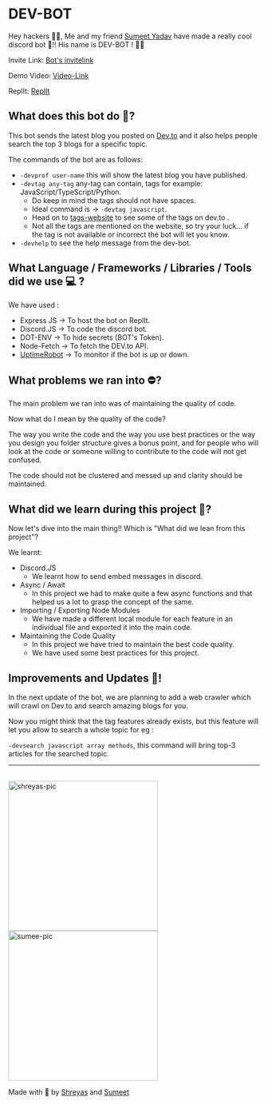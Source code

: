 # DEV-BOT

Hey hackers 👋🏻, Me and my friend [Sumeet Yadav](https://twitter.com/Sumeet_16) have made a really cool discord bot 🤖!! His name is DEV-BOT ! 🎉🎉

Invite Link: [Bot's invitelink](https://discord.com/oauth2/authorize?client_id=869533384140021781&permissions=149568&scope=bot)
<br />

Demo Video: [Video-Link](https://youtu.be/En3ZjCyBKqE)
<br />

ReplIt: [ReplIt](https://replit.com/@shreyazz/DEV-BOT#index.js)
## What does this bot do 🤖? 

This bot sends the latest blog you posted on [Dev.to](https://dev.to/) and it also helps people search the top 3 blogs for a specific topic.

The commands of the bot are as follows:

- `-devprof user-name` this will show the latest blog you have published.
- `-devtag any-tag` any-tag can contain, tags for example: JavaScript/TypeScript/Python.
  - Do keep in mind the tags should not have spaces.
  - Ideal command is -> `-devtag javascript`.
  - Head on to [tags-website](https://dev-tags-website.shreyazz.repl.co/) to see some of the tags on dev.to .
  - Not all the tags are mentioned on the website, so try your luck... if the tag is not available or incorrect the bot will let you know.
- `-devhelp` to see the help message from the dev-bot.

## What Language / Frameworks / Libraries / Tools did we use 💻 ?

We have used :

- Express JS -> To host the bot on ReplIt.
- Discord.JS -> To code the discord bot.
- DOT-ENV -> To hide secrets (BOT's Token).
- Node-Fetch -> To fetch the DEV.to  API.
- [UptimeRobot](https://uptimerobot.com/) -> To monitor if the bot is up or down.

## What problems we ran into ⛔?

The main problem we ran into was of maintaining the quality of code.

Now what do I mean by the quality of the code?

The way you write the code and the way you use best practices or the way you design you folder structure gives a bonus point, and for people who will look at the code or someone willing to contribute to the code will not get confused.

The code should not be clustered and messed up and clarity should be maintained.

## What did we learn during this project  🔮?

Now let's dive into the main thing!! Which is "What did we lean from this project"?

We learnt:

- Discord.JS
  - We learnt how to send embed messages in discord.
- Async / Await
  - In this project we had to make quite a few async functions and that helped us a lot to grasp the concept of the same.
- Importing / Exporting Node Modules
  - We have made a different local module for each feature in an individual file and exported it into the main code.
- Maintaining the Code Quality
  - In this project we have tried to maintain the best code quality.
  - We have used some best practices for this project. 

  

## Improvements and Updates 💎!

In the next update of the bot, we are planning to add a web crawler which will crawl on Dev.to and search amazing blogs for you.

Now you might think that the tag features already exists, but this feature will let you allow to search a whole topic for eg :

`-devsearch javascript array methods`, this command will bring top-3 articles for the searched topic.

------


<br />

<div> 
  <img src="https://i.ibb.co/C79SbFV/profile-pic3.png" alt="shreyas-pic" margin-left="100px" height="300px" width="300px" float="left" border-radius="100px">
  
  <img src="https://i.ibb.co/gJ0M5WT/profile-pic-2.png" alt="sumee-pic" height="300px" width="300px">
</div>

Made with 💙 by [Shreyas](https://twitter.com/PahuneShreyas) and [Sumeet](https://twitter.com/Sumeet_16)
